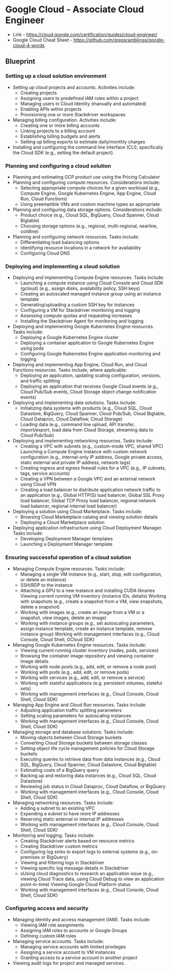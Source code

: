 # Google Cloud - Associate Cloud Engineer
* Link - https://cloud.google.com/certification/guides/cloud-engineer/
* Google Cloud Cheat Sheet - https://github.com/gregsramblings/google-cloud-4-words

## Blueprint
### Setting up a cloud solution environment
* Setting up cloud projects and accounts. Activities include:
    * Creating projects
    * Assigning users to predefined IAM roles within a project
    * Managing users in Cloud Identity (manually and automated)
    * Enabling APIs within projects
    * Provisioning one or more Stackdriver workspaces
* Managing billing configuration. Activities include:
    * Creating one or more billing accounts
    * Linking projects to a billing account
    * Establishing billing budgets and alerts
    * Setting up billing exports to estimate daily/monthly charges
* Installing and configuring the command line interface (CLI), specifically the Cloud SDK (e.g., setting the default project).

### Planning and configuring a cloud solution
* Planning and estimating GCP product use using the Pricing Calculator
* Planning and configuring compute resources. Considerations include:
    * Selecting appropriate compute choices for a given workload (e.g., Compute Engine, Google Kubernetes Engine, App Engine, Cloud Run, Cloud Functions)
    * Using preemptible VMs and custom machine types as appropriate
* Planning and configuring data storage options. Considerations include:
    * Product choice (e.g., Cloud SQL, BigQuery, Cloud Spanner, Cloud Bigtable)
    * Choosing storage options (e.g., regional, multi-regional, nearline, coldline)
* Planning and configuring network resources. Tasks include:
    * Differentiating load balancing options
    * Identifying resource locations in a network for availability
    * Configuring Cloud DNS
### Deploying and implementing a cloud solution
* Deploying and implementing Compute Engine resources. Tasks include:
    * Launching a compute instance using Cloud Console and Cloud SDK (gcloud) (e.g., assign disks, availability policy, SSH keys)
    * Creating an autoscaled managed instance group using an instance template
    * Generating/uploading a custom SSH key for instances
    * Configuring a VM for Stackdriver monitoring and logging
    * Assessing compute quotas and requesting increases
    * Installing the Stackdriver Agent for monitoring and logging
* Deploying and implementing Google Kubernetes Engine resources. Tasks include:
    * Deploying a Google Kubernetes Engine cluster
    * Deploying a container application to Google Kubernetes Engine using pods
    * Configuring Google Kubernetes Engine application monitoring and logging
* Deploying and implementing App Engine, Cloud Run, and Cloud Functions resources. Tasks include, where applicable:
    * Deploying an application, updating scaling configuration, versions, and traffic splitting
    * Deploying an application that receives Google Cloud events (e.g., Cloud Pub/Sub events, Cloud Storage object change notification events)
* Deploying and implementing data solutions. Tasks include:
    * Initializing data systems with products (e.g., Cloud SQL, Cloud Datastore, BigQuery, Cloud Spanner, Cloud Pub/Sub, Cloud Bigtable, Cloud Dataproc, Cloud Dataflow, Cloud Storage)
    * Loading data (e.g., command line upload, API transfer, import/export, load data from Cloud Storage, streaming data to Cloud Pub/Sub)
* Deploying and implementing networking resources. Tasks include:
    * Creating a VPC with subnets (e.g., custom-mode VPC, shared VPC)
        Launching a Compute Engine instance with custom network configuration (e.g., internal-only IP address, Google private access, static external and private IP address, network tags)
    * Creating ingress and egress firewall rules for a VPC (e.g., IP subnets, tags, service accounts)
    * Creating a VPN between a Google VPC and an external network using Cloud VPN
    * Creating a load balancer to distribute application network traffic to an application (e.g., Global HTTP(S) load balancer, Global SSL Proxy load balancer, Global TCP Proxy load balancer, regional network load balancer, regional internal load balancer)
* Deploying a solution using Cloud Marketplace. Tasks include:
    * Browsing Cloud Marketplace catalog and viewing solution details
    * Deploying a Cloud Marketplace solution
* Deploying application infrastructure using Cloud Deployment Manager. Tasks include:
    * Developing Deployment Manager templates
    * Launching a Deployment Manager template
### Ensuring successful operation of a cloud solution
* Managing Compute Engine resources. Tasks include:
    * Managing a single VM instance (e.g., start, stop, edit configuration, or delete an instance)
    * SSH/RDP to the instance
    * Attaching a GPU to a new instance and installing CUDA libraries
    Viewing current running VM inventory (instance IDs, details)
    Working with snapshots (e.g., create a snapshot from a VM, view snapshots, delete a snapshot)
    * Working with images (e.g., create an image from a VM or a snapshot, view images, delete an image)
    * Working with instance groups (e.g., set autoscaling parameters, assign instance template, create an instance template, remove instance group)
    Working with management interfaces (e.g., Cloud Console, Cloud Shell, GCloud SDK)
* Managing Google Kubernetes Engine resources. Tasks include:
    * Viewing current running cluster inventory (nodes, pods, services)
    * Browsing the container image repository and viewing container image details
    * Working with node pools (e.g., add, edit, or remove a node pool)
    * Working with pods (e.g., add, edit, or remove pods)
    * Working with services (e.g., add, edit, or remove a service)
    * Working with stateful applications (e.g. persistent volumes, stateful sets)
    * Working with management interfaces (e.g., Cloud Console, Cloud Shell, Cloud SDK)
* Managing App Engine and Cloud Run resources. Tasks include:
    * Adjusting application traffic splitting parameters
    * Setting scaling parameters for autoscaling instances
    * Working with management interfaces (e.g., Cloud Console, Cloud Shell, Cloud SDK)
* Managing storage and database solutions. Tasks include:
    * Moving objects between Cloud Storage buckets
    * Converting Cloud Storage buckets between storage classes
    * Setting object life cycle management policies for Cloud Storage buckets
    * Executing queries to retrieve data from data instances (e.g., Cloud SQL, BigQuery, Cloud Spanner, Cloud Datastore, Cloud Bigtable)
    * Estimating costs of a BigQuery query
    * Backing up and restoring data instances (e.g., Cloud SQL, Cloud Datastore)
    * Reviewing job status in Cloud Dataproc, Cloud Dataflow, or BigQuery
    * Working with management interfaces (e.g., Cloud Console, Cloud Shell, Cloud SDK)
* Managing networking resources. Tasks include:
    * Adding a subnet to an existing VPC
    * Expanding a subnet to have more IP addresses
    * Reserving static external or internal IP addresses
    * Working with management interfaces (e.g., Cloud Console, Cloud Shell, Cloud SDK)
* Monitoring and logging. Tasks include:
    * Creating Stackdriver alerts based on resource metrics
    * Creating Stackdriver custom metrics
    * Configuring log sinks to export logs to external systems (e.g., on-premises or BigQuery)
    * Viewing and filtering logs in Stackdriver
    * Viewing specific log message details in Stackdriver
    * sUsing cloud diagnostics to research an application issue (e.g., viewing Cloud Trace data, using Cloud Debug to view an application point-in-time)
    Viewing Google Cloud Platform status
    * Working with management interfaces (e.g., Cloud Console, Cloud Shell, Cloud SDK)
### Configuring access and security
* Managing identity and access management (IAM). Tasks include:
    * Viewing IAM role assignments
    * Assigning IAM roles to accounts or Google Groups
    * Defining custom IAM roles
* Managing service accounts. Tasks include:
    * Managing service accounts with limited privileges
    * Assigning a service account to VM instances
    * Granting access to a service account in another project
* Viewing audit logs for project and managed services.